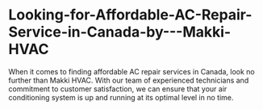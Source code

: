 # Looking-for-Affordable-AC-Repair-Service-in-Canada-by---Makki-HVAC
When it comes to finding affordable AC repair services in Canada, look no further than Makki HVAC. With our team of experienced technicians and commitment to customer satisfaction, we can ensure that your air conditioning system is up and running at its optimal level in no time.
